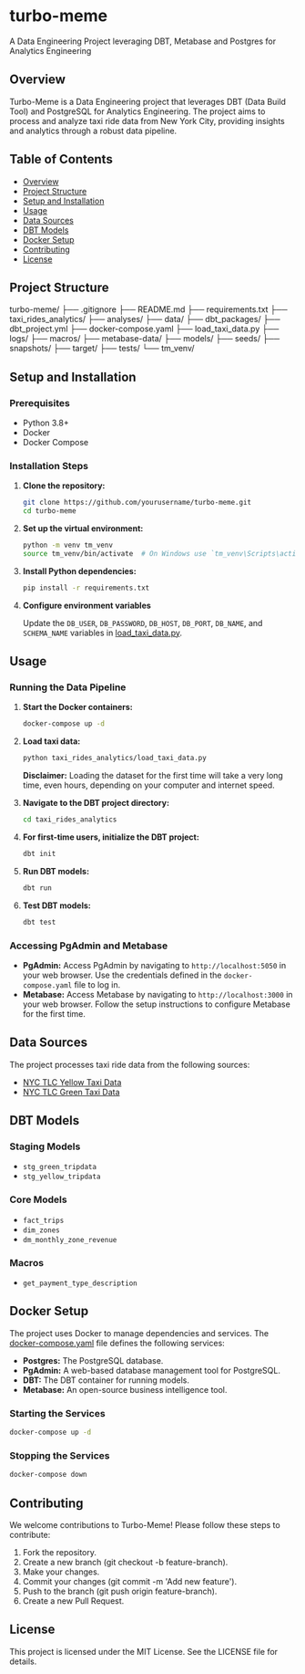 # turbo-meme
A Data Engineering Project leveraging DBT, Metabase and Postgres for Analytics Engineering

## Overview

Turbo-Meme is a Data Engineering project that leverages DBT (Data Build Tool) and PostgreSQL for Analytics Engineering. The project aims to process and analyze taxi ride data from New York City, providing insights and analytics through a robust data pipeline.

## Table of Contents

- [Overview](#overview)
- [Project Structure](#project-structure)
- [Setup and Installation](#setup-and-installation)
- [Usage](#usage)
- [Data Sources](#data-sources)
- [DBT Models](#dbt-models)
- [Docker Setup](#docker-setup)
- [Contributing](#contributing)
- [License](#license)

## Project Structure
turbo-meme/
├── .gitignore
├── README.md
├── requirements.txt
├── taxi_rides_analytics/
    ├── analyses/
    ├── data/
    ├── dbt_packages/
    ├── dbt_project.yml
    ├── docker-compose.yaml
    ├── load_taxi_data.py
    ├── logs/
    ├── macros/
    ├── metabase-data/
    ├── models/
    ├── seeds/
    ├── snapshots/
    ├── target/
    ├── tests/
    └── tm_venv/


## Setup and Installation

### Prerequisites

- Python 3.8+
- Docker
- Docker Compose

### Installation Steps

1. **Clone the repository:**

    ```sh
    git clone https://github.com/yourusername/turbo-meme.git
    cd turbo-meme
    ```

2. **Set up the virtual environment:**

    ```sh
    python -m venv tm_venv
    source tm_venv/bin/activate  # On Windows use `tm_venv\Scripts\activate`
    ```

3. **Install Python dependencies:**

    ```sh
    pip install -r requirements.txt
    ```

4. **Configure environment variables**

    Update the `DB_USER`, `DB_PASSWORD`, `DB_HOST`, `DB_PORT`, `DB_NAME`, and `SCHEMA_NAME` variables in [load_taxi_data.py](http://_vscodecontentref_/3).

## Usage

### Running the Data Pipeline

1. **Start the Docker containers:**

    ```sh
    docker-compose up -d
    ```

2. **Load taxi data:**

    ```sh
    python taxi_rides_analytics/load_taxi_data.py
    ```

    **Disclaimer:** Loading the dataset for the first time will take a very long time, even hours, depending on your computer and internet speed.


3. **Navigate to the DBT project directory:**

    ```sh
    cd taxi_rides_analytics
    ```

4. **For first-time users, initialize the DBT project:**

    ```sh
    dbt init
    ```

5. **Run DBT models:**

    ```sh
    dbt run
    ```

6. **Test DBT models:**

    ```sh
    dbt test
    ```

### Accessing PgAdmin and Metabase

- **PgAdmin:** Access PgAdmin by navigating to `http://localhost:5050` in your web browser. Use the credentials defined in the `docker-compose.yaml` file to log in.
- **Metabase:** Access Metabase by navigating to `http://localhost:3000` in your web browser. Follow the setup instructions to configure Metabase for the first time.


## Data Sources

The project processes taxi ride data from the following sources:

- [NYC TLC Yellow Taxi Data](https://github.com/DataTalksClub/nyc-tlc-data/releases/download/yellow/)
- [NYC TLC Green Taxi Data](https://github.com/DataTalksClub/nyc-tlc-data/releases/download/green/)

## DBT Models

### Staging Models

- `stg_green_tripdata`
- `stg_yellow_tripdata`

### Core Models

- `fact_trips`
- `dim_zones`
- `dm_monthly_zone_revenue`

### Macros

- `get_payment_type_description`

## Docker Setup

The project uses Docker to manage dependencies and services. The [docker-compose.yaml](http://_vscodecontentref_/4) file defines the following services:

- **Postgres:** The PostgreSQL database.
- **PgAdmin:** A web-based database management tool for PostgreSQL.
- **DBT:** The DBT container for running models.
- **Metabase:** An open-source business intelligence tool.

### Starting the Services

```sh
docker-compose up -d
```

### Stopping the Services

```sh
docker-compose down
```

## Contributing
We welcome contributions to Turbo-Meme! Please follow these steps to contribute:

1. Fork the repository.
2. Create a new branch (git checkout -b feature-branch).
3. Make your changes.
4. Commit your changes (git commit -m 'Add new feature').
5. Push to the branch (git push origin feature-branch).
6. Create a new Pull Request.

## License
This project is licensed under the MIT License. See the LICENSE file for details.

